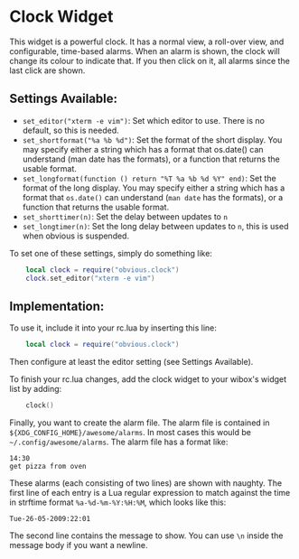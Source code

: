 Clock Widget
============

This widget is a powerful clock. It has a normal view, a roll-over view, and
configurable, time-based alarms. When an alarm is shown, the clock will change
its colour to indicate that. If you then click on it, all alarms since the
last click are shown.

Settings Available:
-------------------
* `set_editor("xterm -e vim")`: Set which editor to use. There is no default,
  so this is needed.
* `set_shortformat("%a %b %d")`: Set the format of the short display. You may
  specify either a string which has a format that os.date() can understand
  (man date has the formats), or a function that returns the usable format.
* `set_longformat(function () return "%T %a %b %d %Y" end)`: Set the format of
  the long display. You may specify either a string which has a format that
  `os.date()` can understand (`man date` has the formats), or a function that
  returns the usable format.
* `set_shorttimer(n)`: Set the delay between updates to `n`
* `set_longtimer(n)`: Set the long delay between updates to `n`, this is used
  when obvious is suspended.

To set one of these settings, simply do something like:

```lua
    local clock = require("obvious.clock")
    clock.set_editor("xterm -e vim")
```

Implementation:
---------------
To use it, include it into your rc.lua by inserting this line:

```lua
    local clock = require("obvious.clock")
```

Then configure at least the editor setting (see Settings Available).

To finish your rc.lua changes, add the clock widget to your wibox's
widget list by adding:

```lua
    clock()
```

Finally, you want to create the alarm file. The alarm file is contained
in `${XDG_CONFIG_HOME}/awesome/alarms`. In most cases this would be
`~/.config/awesome/alarms`. The alarm file has a format like:

    14:30
    get pizza from oven

These alarms (each consisting of two lines) are shown with naughty. The first
line of each entry is a Lua regular expression to match against the time in
strftime format `%a-%d-%m-%Y:%H:%M`, which looks like this:

    Tue-26-05-2009:22:01

The second line contains the message to show. You can use `\n` inside the
message body if you want a newline.
